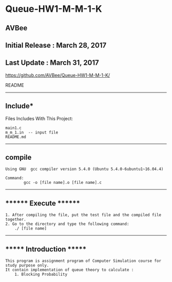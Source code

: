 # Queue-HW1-M-M-1-K


AVBee
-------------------------
Initial Release : March 28, 2017
-------------------------
Last Update     : March 31, 2017
-------------------------
https://github.com/AVBee/Queue-HW1-M-M-1-K/


README

-------------------------
****Include*****
-------------------------
Files Includes With This Project:

	main1.c
	m_m_1.in  -- input file
	README.md
-------------------------
****compile****
-------------------------

	Using GNU  gcc compiler version 5.4.0 (Ubuntu 5.4.0-6ubuntu1~16.04.4)  

	Command: 
			gcc -o [file name].o [file name].c

------------------------------ 
****** Execute ******
------------------------------

	1. After compiling the file, put the test file and the compiled file together.
	2. Go to the directory and type the following command:
		./ [file name]

------------------------------
***** Introduction *****
------------------------------

	This program is assignment program of Computer Simulation course for study purpose only. 
	It contain implementation of queue theory to calculate :
		1. Blocking Probability
    
    
    

	
	
	


